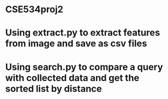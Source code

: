 # CSE534proj2
# Using extract.py to extract features from image and save as csv files
# Using search.py to compare a query with collected data and get the sorted list by distance
#
